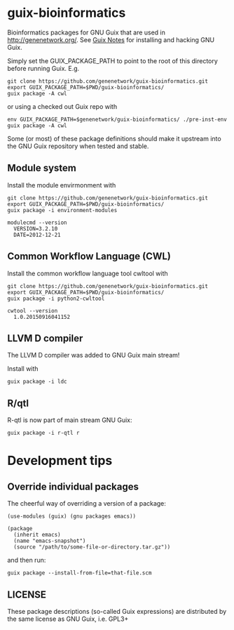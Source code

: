 # guix-bioinformatics

Bioinformatics packages for GNU Guix that are used in
http://genenetwork.org/.  See
[Guix Notes](https://github.com/pjotrp/guix-notes/blob/master/HACKING.org)
for installing and hacking GNU Guix.

Simply set the GUIX_PACKAGE_PATH to point to the root of this directory
before running Guix. E.g.

    git clone https://github.com/genenetwork/guix-bioinformatics.git
    export GUIX_PACKAGE_PATH=$PWD/guix-bioinformatics/
    guix package -A cwl

or using a checked out Guix repo with

    env GUIX_PACKAGE_PATH=$genenetwork/guix-bioinformatics/ ./pre-inst-env guix package -A cwl

Some (or most) of these package definitions should make it upstream
into the GNU Guix repository when tested and stable.

## Module system

Install the module envirmonment with

    git clone https://github.com/genenetwork/guix-bioinformatics.git
    export GUIX_PACKAGE_PATH=$PWD/guix-bioinformatics/
    guix package -i environment-modules

    modulecmd --version
      VERSION=3.2.10
      DATE=2012-12-21

## Common Workflow Language (CWL)

Install the common workflow language tool cwltool with

    git clone https://github.com/genenetwork/guix-bioinformatics.git
    export GUIX_PACKAGE_PATH=$PWD/guix-bioinformatics/
    guix package -i python2-cwltool
    
    cwtool --version
      1.0.20150916041152

## LLVM D compiler

The LLVM D compiler was added to GNU Guix main stream!

Install with

    guix package -i ldc
    
## R/qtl

R-qtl is now part of main stream GNU Guix:

    guix package -i r-qtl r

# Development tips

## Override individual packages

The cheerful way of overriding a version of a package:

    (use-modules (guix) (gnu packages emacs))

    (package
      (inherit emacs)
      (name "emacs-snapshot")
      (source "/path/to/some-file-or-directory.tar.gz"))

and then run:

    guix package --install-from-file=that-file.scm


## LICENSE

These package descriptions (so-called Guix expressions) are
distributed by the same license as GNU Guix, i.e. GPL3+

